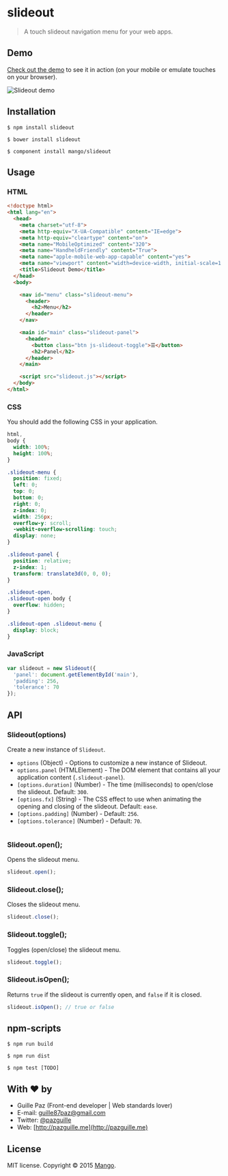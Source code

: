 # slideout

> A touch slideout navigation menu for your web apps.

## Demo

[Check out the demo](https://mango.github.io/slideout/) to see it in action (on your mobile or emulate touches on your browser).

<img src="http://i.imgur.com/AWgwlVW.gif" alt="Slideout demo">

## Installation

    $ npm install slideout

    $ bower install slideout

    $ component install mango/slideout

## Usage

### HTML
```html
<!doctype html>
<html lang="en">
  <head>
    <meta charset="utf-8">
    <meta http-equiv="X-UA-Compatible" content="IE=edge">
    <meta http-equiv="cleartype" content="on">
    <meta name="MobileOptimized" content="320">
    <meta name="HandheldFriendly" content="True">
    <meta name="apple-mobile-web-app-capable" content="yes">
    <meta name="viewport" content="width=device-width, initial-scale=1.0, user-scalable=no">
    <title>Slideout Demo</title>
  </head>
  <body>

    <nav id="menu" class="slideout-menu">
      <header>
        <h2>Menu</h2>
      </header>
    </nav>

    <main id="main" class="slideout-panel">
      <header>
        <button class="btn js-slideout-toggle">☰</button>
        <h2>Panel</h2>
      </header>
    </main>

    <script src="slideout.js"></script>
  </body>
</html>
```

### CSS
You should add the following CSS in your application.

```css
html,
body {
  width: 100%;
  height: 100%;
}

.slideout-menu {
  position: fixed;
  left: 0;
  top: 0;
  bottom: 0;
  right: 0;
  z-index: 0;
  width: 256px;
  overflow-y: scroll;
  -webkit-overflow-scrolling: touch;
  display: none;
}

.slideout-panel {
  position: relative;
  z-index: 1;
  transform: translate3d(0, 0, 0);
}

.slideout-open,
.slideout-open body {
  overflow: hidden;
}

.slideout-open .slideout-menu {
  display: block;
}
```

### JavaScript
```js
var slideout = new Slideout({
  'panel': document.getElementById('main'),
  'padding': 256,
  'tolerance': 70
});
```

## API

### Slideout(options)
Create a new instance of `Slideout`.

- `options` (Object) - Options to customize a new instance of Slideout.
- `options.panel` (HTMLElement) - The DOM element that contains all your application content (`.slideout-panel`).
- `[options.duration]` (Number) - The time (milliseconds) to open/close the slideout. Default: `300`.
- `[options.fx]` (String) - The CSS effect to use when animating the opening and closing of the slideout. Default: `ease`.
- `[options.padding]` (Number) - Default: `256`.
- `[options.tolerance]` (Number) - Default: `70`.

```js
```

### Slideout.open();
Opens the slideout menu.

```js
slideout.open();
```

### Slideout.close();
Closes the slideout menu.

```js
slideout.close();
```

### Slideout.toggle();
Toggles (open/close) the slideout menu.

```js
slideout.toggle();
```

### Slideout.isOpen();
Returns `true` if the slideout is currently open, and `false` if it is closed.

```js
slideout.isOpen(); // true or false
```

## npm-scripts
```
$ npm run build
```

```
$ npm run dist
```

```
$ npm test [TODO]
```

## With ❤ by
- Guille Paz (Front-end developer | Web standards lover)
- E-mail: [guille87paz@gmail.com](mailto:guille87paz@gmail.com)
- Twitter: [@pazguille](http://twitter.com/pazguille)
- Web: [http://pazguille.me](http://pazguille.me)

## License
MIT license. Copyright © 2015 [Mango](http://getmango.com).
